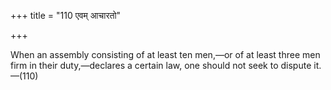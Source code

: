 +++
title = "110 एवम् आचारतो"

+++

When an assembly consisting of at least ten men,—or of at least three men firm in their duty,—declares a certain law, one should not seek to dispute it.—(110)
